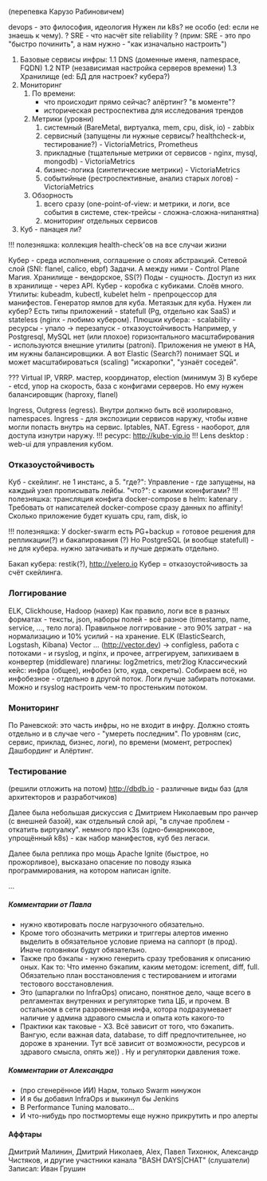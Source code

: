 (перепевка Карузо Рабиновичем)

devops - это философия, идеология
Нужен ли k8s? не особо (ed: если не знаешь к чему).
? SRE - что насчёт site reliability ?
(прим: SRE - это про "быстро починить", а нам нужно - "как изначально настроить")

1. Базовые сервисы инфры:
	1.1 DNS (доменные именя, namespace, FQDN)
	1.2 NTP (независимая настройка серверов времени)
	1.3 Хранилище (ed: БД для настроек? кубера?)
2. Мониторинг
	1. По времени:
		- что происходит прямо сейчас? алёртинг? "в моменте"?
		- историческая рестроспектива для исследования трендов
	2. Метрики (уровни)
		1. системный (BareMetal, виртуалка, mem, cpu, disk, io) - zabbix
		2. сервисный (запущены ли нужные сервисы? healthcheck-и, тестирование?) - VictoriaMetrics, Prometheus
		3. прикладные (тщательные метрики от сервисов - nginx, mysql, mongodb)  - VictoriaMetrics
		4. бизнес-логика (синтетические метрики) - VictoriaMetrics
		5. событийные (рестроспективные, анализ старых логов) - VictoriaMetrics
	3. Обзорность
		1. всего сразу (one-point-of-view: и метрики, и логи, все события в системе, стек-трейсы - сложна-сложна-нипанятна)
		2. мониторинг отдельных сервисов
3. Куб - панацея ли?

!!! полезняшка: коллекция health-check'ов на все случаи жизни

Кубер - среда исполнения, соглашение о слоях абстракций.
Сетевой слой (SNI: flanel, calico, ebpf)
Задачи. А между ними - Control Plane
Магия.
Хранилище - вендорское, SS(?)
Поды - сущность. Доступ из них в хранилище - через API.
Кубер - коробка с кубиками. Слоёв много.
Утилиты: kubeadm, kubectl, kubelet
helm - препроцессор для манифестов. Генератор ямлов для куба. Метаязык для куба.
Нужен ли кубер?
Есть типы приложений - statefull (Pg, отдельно как SaaS) и stateless (nginx - любимо кубером).
Плюшки кубера: 
	- scalability
	- ресурсы - упало -> перезапуск
	- отказоустойчивость
Например, у Postgresql, MySQL нет (или плохое) горизонтального масштабирования - используются внешние утилиты (patroni). Приложения не умеют в HA, им нужны балансировщики.
А вот Elastic (Search?) понимает SQL и может масштабироваться (scaling) "искаропки", "узнаёт соседей".

??? Virtual IP, VRRP. мастер, координатор, election (минимум 3)
В кубере - etcd, упор на скорость, база с конфигами серверов. Но ему нужен балансировщик (haproxy, flanel)

Ingress, Outgress (egress).
Внутри должно быть всё изолировано, namespaces. 
Ingress - для экспозиции сервисов наружу, чтобы извне могли попасть внутрь на сервис. Iptables, NAT.
Egress - наоборот, для доступа изнутри наружу.
!!! ресурс: http://kube-vip.io
!!! Lens desktop : web-ui для управления кубом.

### Отказоустойчивость
Куб - скейлинг. не 1 инстанс, а 5.
"где?": Управление - где запущены, на каждый узел прописывать лейбы.
"что?": с какими коннфигами?
!!! полезняшка: трансляция конфига docker-compose в helm: katenary .
Требовать от написателей docker-compose сразу данных по affinity! Сколько приложение будет кушать cpu, ram, disk, io

!!! полезняшка: У docker-swarm есть PG+backup = готовое решения для репликации(?) и бакапирования (?)
Но PostgreSQL (и вообще statefull) - не для кубера. нужно затачивать и лучше держать отдельно.

Бакап кубера: restik(?), http://velero.io
Кубер = отказоустойчивость за счёт скейлинга.

### Логгирование
ELK, Clickhouse, Hadoop (нахер)
Как правило, логи все в разных форматах - тексты, json, наборы полей - всё разное (timestamp, name, service, ..., тело лога).
Правильное логгирование - это 90% затрат - на нормализацию и 10% усилий - на хранение.
ELK (ElasticSearch, Logstash, Kibana)
Vector ... (http://vector.dev) -> 
	configless, работа с потоками - и rsyslog, и nginx, и прочее, 
	аггрегируем, запихиваем в конвертер (middleware)
		плагины: log2metrics, metr2log
Классический кейс: инфра (общее), инфобез (кто, куда, секреты). Собираем всё, но инфобезное - отдельно в другой поток.
Логи лучше забирать потоками. Можно и rsyslog настроить чем-то простеньким потоком.

### Мониторинг
По Раневской: это часть инфры, но не входит в инфру. Должно стоять отдельно и в случае чего - "умереть последним".
По уровням (сис, сервис, приклад, бизнес, логи), по времени (момент, ретроспек)
Дашбординг и Алёртинг.

### Тестирование
(решили отложить на потом)
http://dbdb.io - различные виды баз (для архитекторов и разработчиков)

Далее была небольшая дискуссия с Дмитрием Николаевым про ранчер (с внешней базой), как отдельный слой api, "в случае проблем - откатить виртуалку".
немного про k3s (одно-бинарниковое, упрощённый k8s) - как набор манифестов, куб без легаси.

Далее была реплика про мощь Apache Ignite (быстрое, но прожорливое), высказано опасение по поводу языка программирования, на котором написан ignite.

...

##### Комментарии от Павла

* нужно квотировать после нагрузочного обязательно. 
* Кроме того обозначить метрики и триггеры алертов именно выделить в обязательное условие приема на саппорт (в прод).  Иначе головняки будут обязательно. 
* Также про бэкапы - нужно генерить сразу требования к описанию оных. Как то: Что именно бэкапим, каким методом: icrement, diff, full. Обязательно план восстановления с тестированием и итогами тестового восстановления.
* Это (шпаргалки по InfraOps) описано, понятное дело, чаще всего в релгаментах внутренних и регуляторке типа ЦБ, и прочем. В остальном в сети разровненная инфа, котора подразумевает наличие у админа здравого смысла и опыта коть какого-то
* Практики как таковые - ХЗ. Всё зависит от того, что бэкапить. Вангую, если важная data, database, то diff предпочтительнее, но дороже в хранении. Тут всё зависит от возможности, ресурсов и здравого смысла, опять же)) . Ну и регуляторки давления тоже.

##### Комментарии от Александра

* (про сгенерённое ИИ) Нарм, только Swarm нинужон
* И я бы добавил InfraOps и выкинул бы Jenkins
* В Performance Tuning маловато...
* И что-нибудь про постмортемы еще нужно прикрутить и про алерты

#### Аффтары
Дмитрий Малинин, Дмитрий Николаев, Alex, Павел Тихонюк, Александр Чистяков, и другие участники канала "BASH DAYS|CHAT" (слушатели)
Записал: Иван Грушин
